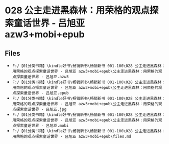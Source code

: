 # 028 公主走进黑森林：用荣格的观点探索童话世界 - 吕旭亚 azw3+mobi+epub

## Files

- `F:/【01分类书籍】\kindle好书\畅销新书\畅销新书 001-100\028 公主走进黑森林：用荣格的观点探索童话世界 - 吕旭亚 azw3+mobi+epub\公主走进黑森林：用荣格的观点探索童话世界 - 吕旭亚.azw3`
- `F:/【01分类书籍】\kindle好书\畅销新书\畅销新书 001-100\028 公主走进黑森林：用荣格的观点探索童话世界 - 吕旭亚 azw3+mobi+epub\公主走进黑森林：用荣格的观点探索童话世界 - 吕旭亚.epub`
- `F:/【01分类书籍】\kindle好书\畅销新书\畅销新书 001-100\028 公主走进黑森林：用荣格的观点探索童话世界 - 吕旭亚 azw3+mobi+epub\公主走进黑森林：用荣格的观点探索童话世界 - 吕旭亚.jpg`
- `F:/【01分类书籍】\kindle好书\畅销新书\畅销新书 001-100\028 公主走进黑森林：用荣格的观点探索童话世界 - 吕旭亚 azw3+mobi+epub\公主走进黑森林：用荣格的观点探索童话世界 - 吕旭亚.mobi`
- `F:/【01分类书籍】\kindle好书\畅销新书\畅销新书 001-100\028 公主走进黑森林：用荣格的观点探索童话世界 - 吕旭亚 azw3+mobi+epub\files.md`

